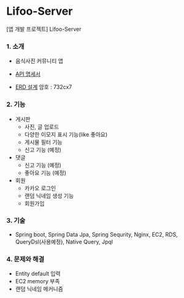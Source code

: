 # Lifoo-Server

[앱 개발 프로젝트] Lifoo-Server

### 1. 소개

- 음식사진 커뮤니티 앱

- [API 명세서](https://documenter.getpostman.com/view/11807633/TWDXmvw7)
- [ERD 설계](https://aquerytool.com:443/aquerymain/index/?rurl=0b5a02f2-5135-42d1-8e1b-0e43ece1ac94) 암호 : 732cx7

### 2. 기능

- 게시판
  - 사진, 글 업로드
  - 다양한 이모지 표시 기능(like 좋아요)
  - 게시물 필터 기능
  - 신고 기능 (예정)
- 댓글
  - 신고 기능 (예정)
  - 좋아요 기능 (예정)
- 회원
  - 카카오 로그인
  - 랜덤 닉네임 생성 기능
  - 회원가입

### 3. 기술

- Spring boot, Spring Data Jpa, Spring Sequrity, Nginx, EC2, RDS, QueryDsl(사용예정), Native Query, Jpql

### 4. 문제와 해결

- Entity default 입력
- EC2 memory 부족
- 랜덤 닉네임 메커니즘
